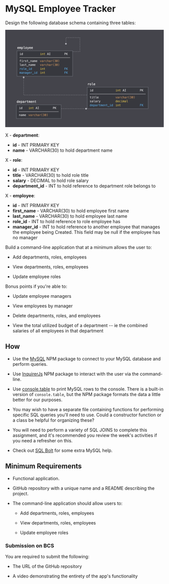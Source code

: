 # MySQL Employee Tracker

Design the following database schema containing three tables:

![Database Schema](public/assets/IMG/schema.png)

X - **department**:

- **id** - INT PRIMARY KEY
- **name** - VARCHAR(30) to hold department name

X - **role**:

- **id** - INT PRIMARY KEY
- **title** - VARCHAR(30) to hold role title
- **salary** - DECIMAL to hold role salary
- **department_id** - INT to hold reference to department role belongs to

X - **employee**:

- **id** - INT PRIMARY KEY
- **first_name** - VARCHAR(30) to hold employee first name
- **last_name** - VARCHAR(30) to hold employee last name
- **role_id** - INT to hold reference to role employee has
- **manager_id** - INT to hold reference to another employee that manages the employee being Created. This field may be null if the employee has no manager

Build a command-line application that at a minimum allows the user to:

- Add departments, roles, employees

- View departments, roles, employees

- Update employee roles

Bonus points if you're able to:

- Update employee managers

- View employees by manager

- Delete departments, roles, and employees

- View the total utilized budget of a department -- ie the combined salaries of all employees in that department

## How

- Use the [MySQL](https://www.npmjs.com/package/mysql) NPM package to connect to your MySQL database and perform queries.

- Use [InquirerJs](https://www.npmjs.com/package/inquirer/v/0.2.3) NPM package to interact with the user via the command-line.

- Use [console.table](https://www.npmjs.com/package/console.table) to print MySQL rows to the console. There is a built-in version of `console.table`, but the NPM package formats the data a little better for our purposes.

- You may wish to have a separate file containing functions for performing specific SQL queries you'll need to use. Could a constructor function or a class be helpful for organizing these?

- You will need to perform a variety of SQL JOINS to complete this assignment, and it's recommended you review the week's activities if you need a refresher on this.

- Check out [SQL Bolt](https://sqlbolt.com/) for some extra MySQL help.

## Minimum Requirements

- Functional application.

- GitHub repository with a unique name and a README describing the project.

- The command-line application should allow users to:

  - Add departments, roles, employees

  - View departments, roles, employees

  - Update employee roles

### Submission on BCS

You are required to submit the following:

- The URL of the GitHub repository

- A video demonstrating the entirety of the app's functionality
